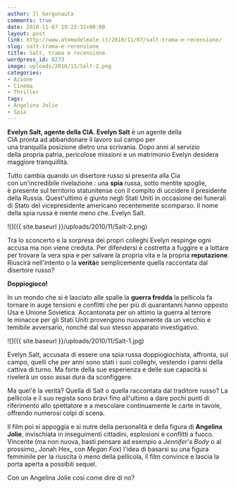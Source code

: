 ```yaml
---
author: Il Gorgonauta
comments: true
date: 2010-11-07 19:23:32+00:00
layout: post
link: http://www.atomodelmale.it/2010/11/07/salt-trama-e-recensione/
slug: salt-trama-e-recensione
title: Salt, trama e recensione.
wordpress_id: 8273
image: uploads/2010/11/Salt-2.png
categories:
- Azione
- Cinema
- Thriller
tags:
- Angelina Jolie
- Spia
---
```


**Evelyn Salt, agente della CIA. Evelyn Salt** è un agente della CIA pronta ad abbandonare il lavoro sul campo per una tranquilla posizione dietro una scrivania. Dopo anni al servizio della propria patria, pericolose missioni e un matrimonio Evelyn desidera maggiore tranquillità.

Tutto cambia quando un disertore russo si presenta alla Cia con un'incredibile rivelazione : una **spia** russa, sotto mentite spoglie, è presente sul territorio statunitense con il compito di uccidere il presidente della Russia. Quest'ultimo è giunto negli Stati Uniti in occasione dei funerali di Stato del vicepresidente americano recentemente scomparso. Il nome della spia russa è niente meno che..Evelyn Salt.

![]({{ site.baseurl }}/uploads/2010/11/Salt-2.png)

Tra lo sconcerto e la sorpresa dei propri colleghi Evelyn respinge ogni accusa ma non viene creduta. Per difendersi è costretta a fuggire e a lottare per trovare la vera spia e per salvare la propria vita e la propria **reputazione**. Riuscirà nell'intento o la **verità**è semplicemente quella raccontata dal disertore russo?

**Doppiogioco!**

In un mondo che si è lasciato alle spalle la **guerra fredda** la pellicola fa tornare in auge tensioni e conflitti che per più di quarantanni hanno opposto Usa e Unione Sovietica. Accantonata per un attimo la guerra al terrore le minacce per gli Stati Uniti provengono nuovamente da un vecchio e temibile avversario, nonché dal suo stesso apparato investigativo.

![]({{ site.baseurl }}/uploads/2010/11/Salt-1.jpg)

Evelyn Salt, accusata di essere una spia russa doppiogiochista, affronta, sul campo, quelli che per anni sono stati i suoi colleghi, vestendo i panni della cattiva di turno. Ma forte della sue esperienza e delle sue capacità si rivelerà un osso assai dura da sconfiggere.

Ma quel'è la verità? Quella di Salt o quella raccontata dal traditore russo? La pellicola e il suo regista sono bravi fino all'ultimo a dare pochi punti di riferimento allo spettatore e a mescolare continuamente le carte in tavole, offrendo numerosi colpi di scena.

Il film poi si appoggia e si nutre della personalità e della figura di **Angelina Jolie**, invischiata in inseguimenti cittadini, esplosioni e conflitti a fuoco. Vincente (ma non nuova, basti pensare ad esempio a _Jennifer's Body_ o al prossimo_ Jonah Hex_ con _Megan Fox_) l'idea di basarsi su una figura femminile per la riuscita o meno della pellicola, il film convince e lascia la porta aperta a possibili sequel.

Con un Angelina Jolie così come dire di no?

